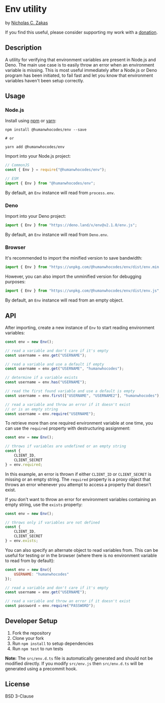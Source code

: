# Env utility

by [Nicholas C. Zakas](https://humanwhocodes.com)

If you find this useful, please consider supporting my work with a [donation](https://humanwhocodes.com/donate).

## Description

A utility for verifying that environment variables are present in Node.js and Deno. The main use case is to easily throw an error when an environment variable is missing. This is most useful immediately after a Node.js or Deno program has been initiated, to fail fast and let you know that environment variables haven't been setup correctly.

## Usage

### Node.js

Install using [npm][npm] or [yarn][yarn]:

```
npm install @humanwhocodes/env --save

# or

yarn add @humanwhocodes/env
```

Import into your Node.js project:

```js
// CommonJS
const { Env } = require("@humanwhocodes/env");

// ESM
import { Env } from "@humanwhocodes/env";
```

By default, an `Env` instance will read from `process.env`.

### Deno

Import into your Deno project:

```js
import { Env } from "https://deno.land/x/env@v2.1.0/env.js";
```

By default, an `Env` instance will read from `Deno.env`.

### Browser

It's recommended to import the minified version to save bandwidth:

```js
import { Env } from "https://unpkg.com/@humanwhocodes/env/dist/env.min.js";
```

However, you can also import the unminified version for debugging purposes:

```js
import { Env } from "https://unpkg.com/@humanwhocodes/env/dist/env.js";
```

By default, an `Env` instance will read from an empty object.

## API

After importing, create a new instance of `Env` to start reading environment variables:

```js
const env = new Env();

// read a variable and don't care if it's empty
const username = env.get("USERNAME");

// read a variable and use a default if empty
const username = env.get("USERNAME", "humanwhocodes");

// determine if a variable exists
const username = env.has("USERNAME");

// read the first found variable and use a default is empty
const username = env.first(["USERNAME", "USERNAME2"], "humanwhocodes");

// read a variable and throw an error if it doesn't exist
// or is an empty string
const username = env.require("USERNAME");
```

To retrieve more than one required environment variable at one time, you can use the `required` property with destructuring assignment:

```js
const env = new Env();

// throws if variables are undefined or an empty string
const {
    CLIENT_ID,
    CLIENT_SECRET
} = env.required;
```

In this example, an error is thrown if either `CLIENT_ID` or `CLIENT_SECRET` is missing or an empty string. The `required` property is a proxy object that throws an error whenever you attempt to access a property that doesn't exist.

If you don't want to throw an error for environment variables containing an empty string, use the `exists` property:

```js
const env = new Env();

// throws only if variables are not defined
const {
    CLIENT_ID,
    CLIENT_SECRET
} = env.exists;
```

You can also specify an alternate object to read variables from. This can be useful for testing or in the browser (where there is no environment variable to read from by default):

```js
const env = new Env({
    USERNAME: "humanwhocodes"
});

// read a variable and don't care if it's empty
const username = env.get("USERNAME");

// read a variable and throw an error if it doesn't exist
const password = env.require("PASSWORD");
```

## Developer Setup

1. Fork the repository
2. Clone your fork
3. Run `npm install` to setup dependencies
4. Run `npm test` to run tests

**Note:** The `src/env.d.ts` file is automatically generated and should not be modified directly. If you modify `src/env.js` then `src/env.d.ts` will be generated using a precommit hook.

## License

BSD 3-Clause

[npm]: https://npmjs.com/
[yarn]: https://yarnpkg.com/
